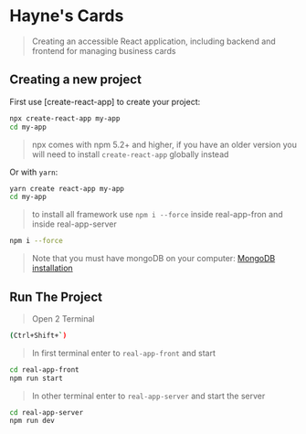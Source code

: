 # Hayne's Cards
> Creating an accessible React application, including backend and frontend for managing business cards

## Creating a new project

First use [create-react-app] to create your project:

```sh
npx create-react-app my-app
cd my-app
```

> npx comes with npm 5.2+ and higher, if you have an older version you will need
> to install `create-react-app` globally instead

Or with `yarn`:

```sh
yarn create react-app my-app
cd my-app
```


> to install all framework use `npm i --force` inside real-app-fron and inside real-app-server
```sh
npm i --force 
```

> Note that you must have mongoDB on your computer:
[MongoDB installation](https://tomchentw.github.io/react-google-maps/#installation)

## Run The Project
> Open 2 Terminal
```sh
(Ctrl+Shift+`)
```
> In first terminal enter to `real-app-front` and start
```sh
cd real-app-front
npm run start
```

> In other terminal enter to `real-app-server` and start the server
```sh
cd real-app-server
npm run dev
```


